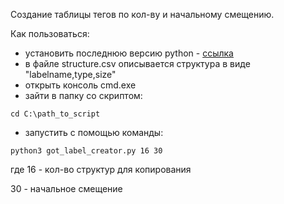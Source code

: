 Создание таблицы тегов по кол-ву и начальному смещению.

Как пользоваться:

- установить последнюю версию python - [ссылка](https://www.python.org/downloads/windows/)
- в файле structure.csv описывается структура в виде "labelname,type,size"
- открыть консоль cmd.exe
- зайти в папку со скриптом:

```
cd C:\path_to_script
```

- запустить с помощью команды:

```
python3 got_label_creator.py 16 30
```

где 16 - кол-во структур для копирования

30 - начальное смещение
